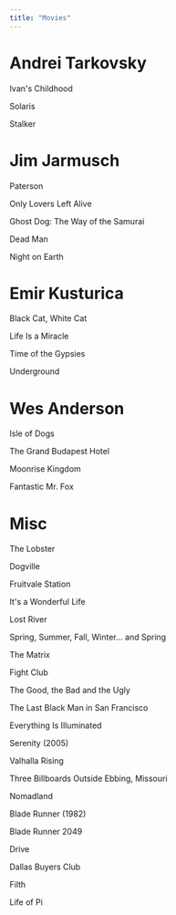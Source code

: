 ```yaml
---
title: "Movies"
---
```


# Andrei Tarkovsky

Ivan's Childhood

Solaris

Stalker

# Jim Jarmusch

Paterson

Only Lovers Left Alive

Ghost Dog: The Way of the Samurai

Dead Man

Night on Earth

# Emir Kusturica

Black Cat, White Cat

Life Is a Miracle

Time of the Gypsies

Underground

# Wes Anderson

Isle of Dogs

The Grand Budapest Hotel

Moonrise Kingdom

Fantastic Mr. Fox

# Misc

The Lobster

Dogville

Fruitvale Station

It's a Wonderful Life

Lost River

Spring, Summer, Fall, Winter... and Spring

The Matrix

Fight Club

The Good, the Bad and the Ugly

The Last Black Man in San Francisco

Everything Is Illuminated

Serenity (2005)

Valhalla Rising

Three Billboards Outside Ebbing, Missouri

Nomadland

Blade Runner (1982)

Blade Runner 2049

Drive

Dallas Buyers Club

Filth

Life of Pi
